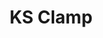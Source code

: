 ---
title: "KS Clamp"
description : "this is a meta description"
draft: false
image: "/images/products/ksClamp/ksClamp(VKS)A2.png"
---